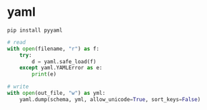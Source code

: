 # yaml

`pip install pyyaml`

```python
# read
with open(filename, "r") as f:
    try:
        d = yaml.safe_load(f)
    except yaml.YAMLError as e:
        print(e)

# write
with open(out_file, "w") as yml:
    yaml.dump(schema, yml, allow_unicode=True, sort_keys=False)
```
